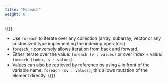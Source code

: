 ```yaml
---
title: "Foreach"
weight: 6
---
```

{{<start>}}
- Use `foreach` to iterate over any collection (array, subarray, vector or any customized type implementing the indexing operators)
- `foreach_r` conversely allows iteration from back and forward.
- Either iterate over the value: `foreach (v : values)` or over index + value: `foreach (index, v : values)`
- Values can also be retrieved by reference by using `&` in front of the variable name: `foreach (&v : values)`, this allows mutation of the element directly.
{{<end6>}}
